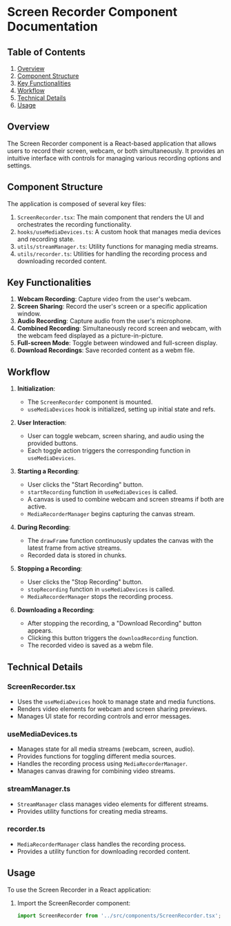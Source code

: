 # Screen Recorder Component Documentation

## Table of Contents
1. [Overview](#overview)
2. [Component Structure](#component-structure)
3. [Key Functionalities](#key-functionalities)
4. [Workflow](#workflow)
5. [Technical Details](#technical-details)
6. [Usage](#usage)

## Overview

The Screen Recorder component is a React-based application that allows users to record their screen, webcam, or both simultaneously. It provides an intuitive interface with controls for managing various recording options and settings.

## Component Structure

The application is composed of several key files:

1. `ScreenRecorder.tsx`: The main component that renders the UI and orchestrates the recording functionality.
2. `hooks/useMediaDevices.ts`: A custom hook that manages media devices and recording state.
3. `utils/streamManager.ts`: Utility functions for managing media streams.
4. `utils/recorder.ts`: Utilities for handling the recording process and downloading recorded content.

## Key Functionalities

1. **Webcam Recording**: Capture video from the user's webcam.
2. **Screen Sharing**: Record the user's screen or a specific application window.
3. **Audio Recording**: Capture audio from the user's microphone.
4. **Combined Recording**: Simultaneously record screen and webcam, with the webcam feed displayed as a picture-in-picture.
5. **Full-screen Mode**: Toggle between windowed and full-screen display.
6. **Download Recordings**: Save recorded content as a webm file.

## Workflow

1. **Initialization**:
   - The `ScreenRecorder` component is mounted.
   - `useMediaDevices` hook is initialized, setting up initial state and refs.

2. **User Interaction**:
   - User can toggle webcam, screen sharing, and audio using the provided buttons.
   - Each toggle action triggers the corresponding function in `useMediaDevices`.

3. **Starting a Recording**:
   - User clicks the "Start Recording" button.
   - `startRecording` function in `useMediaDevices` is called.
   - A canvas is used to combine webcam and screen streams if both are active.
   - `MediaRecorderManager` begins capturing the canvas stream.

4. **During Recording**:
   - The `drawFrame` function continuously updates the canvas with the latest frame from active streams.
   - Recorded data is stored in chunks.

5. **Stopping a Recording**:
   - User clicks the "Stop Recording" button.
   - `stopRecording` function in `useMediaDevices` is called.
   - `MediaRecorderManager` stops the recording process.

6. **Downloading a Recording**:
   - After stopping the recording, a "Download Recording" button appears.
   - Clicking this button triggers the `downloadRecording` function.
   - The recorded video is saved as a webm file.

## Technical Details

### ScreenRecorder.tsx

- Uses the `useMediaDevices` hook to manage state and media functions.
- Renders video elements for webcam and screen sharing previews.
- Manages UI state for recording controls and error messages.

### useMediaDevices.ts

- Manages state for all media streams (webcam, screen, audio).
- Provides functions for toggling different media sources.
- Handles the recording process using `MediaRecorderManager`.
- Manages canvas drawing for combining video streams.

### streamManager.ts

- `StreamManager` class manages video elements for different streams.
- Provides utility functions for creating media streams.

### recorder.ts

- `MediaRecorderManager` class handles the recording process.
- Provides a utility function for downloading recorded content.

## Usage

To use the Screen Recorder in a React application:

1. Import the ScreenRecorder component:
   ```jsx
   import ScreenRecorder from '../src/components/ScreenRecorder.tsx';